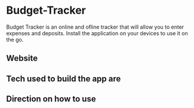 # Budget-Tracker
Budget Tracker is an online and ofline tracker that will allow you to enter expenses and deposits. Install the application on your devices to use it on the go. 
## Website
## Tech used to build the app are 

## Direction on how to use
